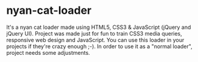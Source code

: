 nyan-cat-loader
===============

It's a nyan cat loader made using HTML5, CSS3 & JavaScript (jQuery and jQuery UI).
Project was made just for fun to train CSS3 media queries, responsive web design and JavaScript.
You can use this loader in your projects if they're crazy enough ;-).
In order to use it as a "normal loader", project needs some adjustments.
